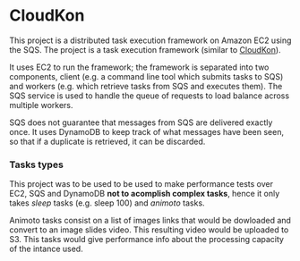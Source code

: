 # CloudKon

This project is a distributed task execution framework on Amazon EC2using the SQS. The project is a task execution framework (similar to [CloudKon](http://datasys.cs.iit.edu/publications/2014_CCGrid14_CloudKon.pdf)).
 
It uses EC2 to run the framework; the framework is separated into two components, client (e.g. a command line tool which submits tasks to SQS) and workers (e.g. which retrieve tasks from SQS and executes them). The SQS service is used to handle the queue of requests to load balance across multiple workers.

SQS does not guarantee that messages from SQS are delivered exactly once. It uses DynamoDB to keep track of what messages have been seen, so that if a duplicate is retrieved, it can be discarded.

### Tasks types
This project was to be used to be used to make performance tests over EC2, SQS and DynamoDB **not to acomplish complex tasks**, hence it only takes *sleep* tasks (e.g. sleep 100) and *animoto* tasks.

Animoto tasks consist on a list of images links that would be dowloaded and convert to an image slides video. This resulting video would be uploaded to S3. This tasks would give performance info about the processing capacity of the intance used.
